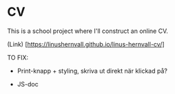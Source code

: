 # CV

This is a school project where I'll construct an online CV.

(Link) [https://linushernvall.github.io/linus-hernvall-cv/]

TO FIX:

* Print-knapp + styling, skriva ut direkt när klickad på?

* JS-doc 